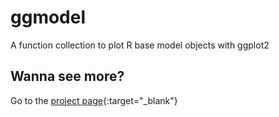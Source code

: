 # ggmodel
A function collection to plot R base model objects with ggplot2

## Wanna see more?

Go to the [project page](https://wilsonfrantine.github.io/ggmodel){:target="_blank"}

